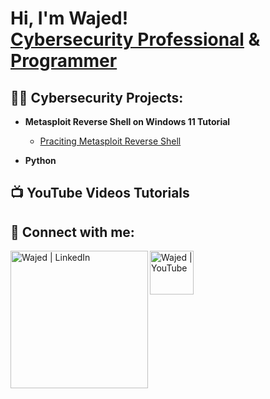<h1>Hi, I'm Wajed! <br/> <a href="https://www.linkedin.com/in/wajed-shakeel-168582228">Cybersecurity Professional</a> & <a href="https://github.com/joshmadakor1">Programmer</a></h1>

<h2>👨‍💻 Cybersecurity Projects:</h2>

- <b>Metasploit Reverse Shell on Windows 11 Tutorial </b>
  - [Praciting Metasploit Reverse Shell](https://github.com/cybersecwaj/metasploit-reverse-shell-tutorial.git)

- <b>Python</b>
<!--
   - [Package Delivery Application (Datastructures and Algorithms Demo)](https://github.com/joshmadakor1/Package-Delivery-Pathfinding-Algorithm)
-->
<h2>📺 YouTube Videos Tutorials</h2>
<!--
- [How to get into Cybersecurity Starting From Zero](https://www.youtube.com/watch?v=a83ASGn_V_s)
- [A Day in the Life of a Cybersecurity Anayst](https://www.youtube.com/watch?v=uHy3oM7NnoU)
- [How to Create a KeyLogger (C#)](https://www.youtube.com/watch?v=N-L9hklSlNk)
- [Ransomware Demonstration (C#)](https://www.youtube.com/watch?v=OfvdQeh79s0)
- [Is WGU Legit?](https://www.youtube.com/watch?v=E2MwRWxDBkA)
-->
<h2> 🤳 Connect with me:</h2>

[<img align="left" alt="Wajed | LinkedIn" width="220px" src="https://upload.wikimedia.org/wikipedia/commons/a/aa/LinkedIn_2021.svg" />][linkedin]
[<img align="left" alt="Wajed | YouTube" width="70px" src="https://www.svgrepo.com/show/13671/youtube.svg" />][youtube]

[linkedin]: https://www.linkedin.com/in/wajed-shakeel-168582228
[youtube]: https://www.youtube.com/@Cybersecwaj

<!--
**joshmadakor1/joshmadakor1** is a ✨ _special_ ✨ repository because its `README.md` (this file) appears on your GitHub profile.

Here are some ideas to get you started:

- 🔭 I’m currently working on ...
- 🌱 I’m currently learning ...
- 👯 I’m looking to collaborate on ...
- 🤔 I’m looking for help with ...
- 💬 Ask me about ...
- 📫 How to reach me: ...
- 😄 Pronouns: ...
- ⚡ Fun fact: ...
-->
